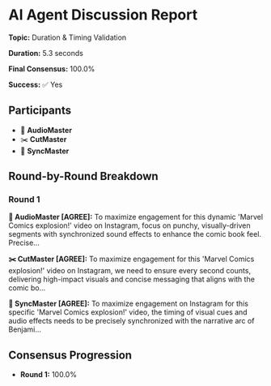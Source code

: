 # AI Agent Discussion Report

**Topic:** Duration & Timing Validation

**Duration:** 5.3 seconds

**Final Consensus:** 100.0%

**Success:** ✅ Yes

## Participants

- 🎵 **AudioMaster**
- ✂️ **CutMaster**
- 🎯 **SyncMaster**

## Round-by-Round Breakdown

### Round 1

**🎵 AudioMaster [AGREE]:** To maximize engagement for this dynamic 'Marvel Comics explosion!' video on Instagram, focus on punchy, visually-driven segments with synchronized sound effects to enhance the comic book feel. Precise...

**✂️ CutMaster [AGREE]:** To maximize engagement for this 'Marvel Comics explosion!' video on Instagram, we need to ensure every second counts, delivering high-impact visuals and concise messaging that aligns with the comic bo...

**🎯 SyncMaster [AGREE]:** To maximize engagement on Instagram for this specific 'Marvel Comics explosion!' video, the timing of visual cues and audio effects needs to be precisely synchronized with the narrative arc of Benjami...

## Consensus Progression

- **Round 1:** 100.0%
